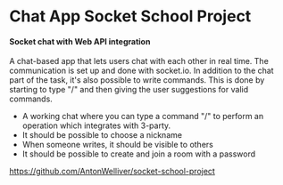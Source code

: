 # Chat App Socket School Project

#### Socket chat with Web API integration

A chat-based app that lets users chat with each other in real time. The communication is set up and done with socket.io. In addition to the chat part of the task, it's also possible to write commands. This is done by starting to type "/" and then giving the user suggestions for valid commands.

- A working chat where you can type a command "/" to perform an operation which integrates with 3-party.
- It should be possible to choose a nickname
- When someone writes, it should be visible to others
- It should be possible to create and join a room with a password

https://github.com/AntonWelliver/socket-school-project
